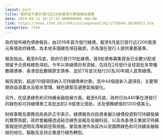 ```yaml
---
layout: post
title: 政府至今累計發行近2200億港元等值綠色債券
date: 2024-09-13 19:17:53.000000000 +08:00
link: https://news.rthk.hk/rthk/ch/component/k2/1770549-20240913.htm
categories: rthk
---
```


政府發布綠色債券報告，由2019年首次發行綠債，截至8月底已發行近2200億港元等值政府綠債，為本地多個綠色項目融資，亦為潛在發行人提供重要基準。

報告指出，截至8月底，政府已發行10批綠債，首9批債券募集資金已全數分配或預留予合資格綠色項目。今年以來綠債亦有突破，包括在2月發行全球首批多幣種數碼債券、香港首批數碼原生債券、並於7月首次發行20及30年期人民幣綠債。

報告提到，超過110個項目納入可持續債券計劃，其中44個是新入選項目，主要預期效益涵蓋水及廢水管理、綠色建築及適應氣候變化。

另外，在促進綠色和可持續金融發展方面，截至8月底，政府已向440筆在港發行的綠色和可持續債券工具批出約2.6億港元資助，涉及債務總值約1200億美元。

財經事務及庫務局局長許正宇表示，綠債報告向投資者展示綠債投資對可持續發展的實際貢獻，政府會繼續透過結合綠色金融及金融科技，以及為香港企業就可持續匯報提供透明及清晰路徑等措施，鞏固香港作為區內以至國際綠色和可持續金融樞紐的地位，驅動及支持企業進行綠色轉型。

